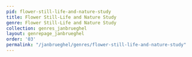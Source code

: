 ```yaml
---
pid: flower-still-life-and-nature-study
title: Flower Still-Life and Nature Study
genre: Flower Still-Life and Nature Study
collection: genres_janbrueghel
layout: genrepage_janbrueghel
order: '03'
permalink: "/janbrueghel/genres/flower-still-life-and-nature-study"
---
```

